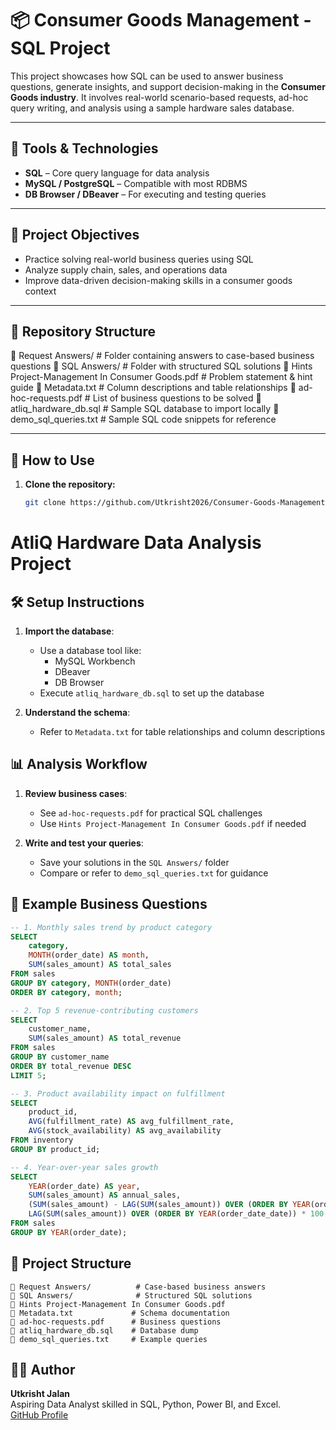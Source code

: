 # 📦 Consumer Goods Management - SQL Project

This project showcases how SQL can be used to answer business questions, generate insights, and support decision-making in the **Consumer Goods industry**. It involves real-world scenario-based requests, ad-hoc query writing, and analysis using a sample hardware sales database.

---

## 🧰 Tools & Technologies

- **SQL** – Core query language for data analysis
- **MySQL / PostgreSQL** – Compatible with most RDBMS
- **DB Browser / DBeaver** – For executing and testing queries

---

## 🎯 Project Objectives

- Practice solving real-world business queries using SQL
- Analyze supply chain, sales, and operations data
- Improve data-driven decision-making skills in a consumer goods context

---

## 📁 Repository Structure

📁 Request Answers/          # Folder containing answers to case-based business questions
📁 SQL Answers/              # Folder with structured SQL solutions
📄 Hints Project-Management In Consumer Goods.pdf  # Problem statement & hint guide
📄 Metadata.txt             # Column descriptions and table relationships
📄 ad-hoc-requests.pdf      # List of business questions to be solved
📄 atliq_hardware_db.sql    # Sample SQL database to import locally
📄 demo_sql_queries.txt     # Sample SQL code snippets for reference


---

## 📌 How to Use

1. **Clone the repository:**
   ```bash
   git clone https://github.com/Utkrisht2026/Consumer-Goods-Management-SQL.git

# AtliQ Hardware Data Analysis Project

## 🛠️ Setup Instructions

1. **Import the database**:
   - Use a database tool like:
     - MySQL Workbench
     - DBeaver
     - DB Browser
   - Execute `atliq_hardware_db.sql` to set up the database

2. **Understand the schema**:
   - Refer to `Metadata.txt` for table relationships and column descriptions

## 📊 Analysis Workflow

1. **Review business cases**:
   - See `ad-hoc-requests.pdf` for practical SQL challenges
   - Use `Hints Project-Management In Consumer Goods.pdf` if needed

2. **Write and test your queries**:
   - Save your solutions in the `SQL Answers/` folder
   - Compare or refer to `demo_sql_queries.txt` for guidance

## 🧠 Example Business Questions

```sql
-- 1. Monthly sales trend by product category
SELECT 
    category,
    MONTH(order_date) AS month,
    SUM(sales_amount) AS total_sales
FROM sales
GROUP BY category, MONTH(order_date)
ORDER BY category, month;

-- 2. Top 5 revenue-contributing customers
SELECT 
    customer_name,
    SUM(sales_amount) AS total_revenue
FROM sales
GROUP BY customer_name
ORDER BY total_revenue DESC
LIMIT 5;

-- 3. Product availability impact on fulfillment
SELECT 
    product_id,
    AVG(fulfillment_rate) AS avg_fulfillment_rate,
    AVG(stock_availability) AS avg_availability
FROM inventory
GROUP BY product_id;

-- 4. Year-over-year sales growth
SELECT 
    YEAR(order_date) AS year,
    SUM(sales_amount) AS annual_sales,
    (SUM(sales_amount) - LAG(SUM(sales_amount)) OVER (ORDER BY YEAR(order_date))) / 
    LAG(SUM(sales_amount)) OVER (ORDER BY YEAR(order_date_date)) * 100 AS yoy_growth
FROM sales
GROUP BY YEAR(order_date);
```

## 📂 Project Structure
```
📁 Request Answers/          # Case-based business answers
📁 SQL Answers/              # Structured SQL solutions
📄 Hints Project-Management In Consumer Goods.pdf
📄 Metadata.txt             # Schema documentation
📄 ad-hoc-requests.pdf      # Business questions
📄 atliq_hardware_db.sql    # Database dump
📄 demo_sql_queries.txt     # Example queries
```

## 👨‍💻 Author

**Utkrisht Jalan**  
Aspiring Data Analyst skilled in SQL, Python, Power BI, and Excel.  
[GitHub Profile](https://github.com/Utkrisht2026)
